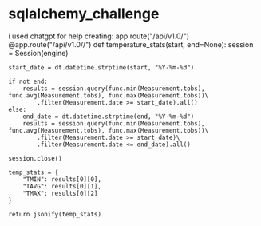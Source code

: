 # sqlalchemy_challenge
i used chatgpt for help creating:
app.route("/api/v1.0/<start>")
@app.route("/api/v1.0/<start>/<end>")
def temperature_stats(start, end=None):
    session = Session(engine)
    
    start_date = dt.datetime.strptime(start, "%Y-%m-%d")
    
    if not end:
        results = session.query(func.min(Measurement.tobs), func.avg(Measurement.tobs), func.max(Measurement.tobs))\
            .filter(Measurement.date >= start_date).all()
    else:
        end_date = dt.datetime.strptime(end, "%Y-%m-%d")
        results = session.query(func.min(Measurement.tobs), func.avg(Measurement.tobs), func.max(Measurement.tobs))\
            .filter(Measurement.date >= start_date)\
            .filter(Measurement.date <= end_date).all()
    
    session.close()

    temp_stats = {
        "TMIN": results[0][0], 
        "TAVG": results[0][1], 
        "TMAX": results[0][2]
    }

    return jsonify(temp_stats)
